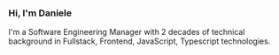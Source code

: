 ### Hi, I'm Daniele
I'm a Software Engineering Manager with 2 decades of technical background in Fullstack, Frontend, JavaScript, Typescript technologies.
